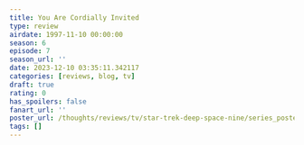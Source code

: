 ```yaml
---
title: You Are Cordially Invited
type: review
airdate: 1997-11-10 00:00:00
season: 6
episode: 7
season_url: ''
date: 2023-12-10 03:35:11.342117
categories: [reviews, blog, tv]
draft: true
rating: 0
has_spoilers: false
fanart_url: ''
poster_url: /thoughts/reviews/tv/star-trek-deep-space-nine/series_poster.jpg
tags: []
---
```


